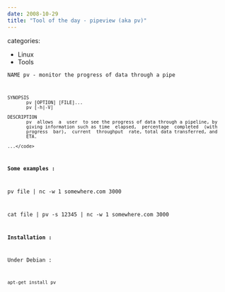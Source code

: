 ```yaml
---
date: 2008-10-29
title: "Tool of the day - pipeview (aka pv)"
---
```








categories:
- Linux
- Tools


<code>NAME
           pv - monitor the progress of data through a pipe
    
    SYNOPSIS
           pv [OPTION] [FILE]...
           pv [-h|-V]
    
    DESCRIPTION
           pv  allows  a  user  to see the progress of data through a pipeline, by
           giving information such as time  elapsed,  percentage  completed  (with
           progress  bar),  current  throughput  rate, total data transferred, and
           ETA.
    
    ...</code>



**Some examples :**

pv file | nc -w 1 somewhere.com 3000

cat file | pv -s 12345 | nc -w 1 somewhere.com 3000

**Installation :**

Under Debian :

`apt-get install pv`
